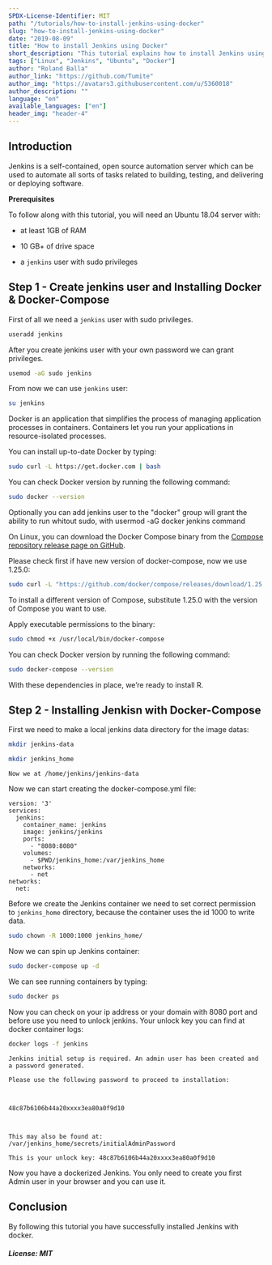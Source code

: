 ```yaml
---
SPDX-License-Identifier: MIT
path: "/tutorials/how-to-install-jenkins-using-docker"
slug: "how-to-install-jenkins-using-docker"
date: "2019-08-09"
title: "How to install Jenkins using Docker"
short_description: "This tutorial explains how to install Jenkins using Docker"
tags: ["Linux", "Jenkins", "Ubuntu", "Docker"]
author: "Roland Balla"
author_link: "https://github.com/Tumite"
author_img: "https://avatars3.githubusercontent.com/u/5360018"
author_description: ""
language: "en"
available_languages: ["en"]
header_img: "header-4"
---
```

## Introduction
Jenkins is a self-contained, open source automation server which can be used to automate all sorts of tasks related to building, testing, and delivering or deploying software.

**Prerequisites**  

To follow along with this tutorial, you will need an Ubuntu 18.04 server with:

* at least 1GB of RAM

* 10 GB+ of drive space

* a `jenkins` user with sudo privileges

## Step 1 - Create jenkins user and Installing Docker & Docker-Compose

First of all we need a `jenkins` user with sudo privileges.
```bash
useradd jenkins
```
After you create jenkins user with your own password we can grant privileges.
```bash
usemod -aG sudo jenkins
```
From now we can use `jenkins` user:
```bash
su jenkins
```
Docker is an application that simplifies the process of managing application processes in containers. Containers let you run your applications in resource-isolated processes.

You can install up-to-date Docker by typing:

```bash
sudo curl -L https://get.docker.com | bash
```

You can check Docker version by running the following command:

```bash
sudo docker --version
```

Optionally you can add jenkins user to the "docker" group will grant the ability to run whitout sudo, with usermod -aG docker jenkins command

On Linux, you can download the Docker Compose binary from the [Compose repository release page on GitHub](https://github.com/docker/compose/releases).

Please check first if have new version of docker-compose, now we use 1.25.0:

```bash
sudo curl -L "https://github.com/docker/compose/releases/download/1.25.0/docker-compose-$(uname -s)-$(uname -m)" -o /usr/local/bin/docker-compose
```

To install a different version of Compose, substitute 1.25.0 with the version of Compose you want to use.

Apply executable permissions to the binary:

```bash
sudo chmod +x /usr/local/bin/docker-compose
```

You can check Docker version by running the following command:

```bash
sudo docker-compose --version
```

With these dependencies in place, we’re ready to install R.

## Step 2 - Installing Jenkisn with Docker-Compose

First we need to make a local jenkins data directory for the image datas:

```bash
mkdir jenkins-data

mkdir jenkins_home
```
`Now we at /home/jenkins/jenkins-data`

Now we can start creating the docker-compose.yml file:

  

	version: '3'
	services:
	  jenkins:
	    container_name: jenkins
	    image: jenkins/jenkins
	    ports:
	      - "8080:8080"
	    volumes:
	      - $PWD/jenkins_home:/var/jenkins_home
	    networks:
	      - net
	networks:
	  net:

Before we create the Jenkins container we need to set correct permission to `jenkins_home` directory, because the container uses the id 1000 to write data.

```bash
sudo chown -R 1000:1000 jenkins_home/
```

Now we can spin up Jenkins container:

```bash
sudo docker-compose up -d
```

We can see running containers by typing:

```bash
sudo docker ps
```

Now you can check on your ip address or your domain with 8080 port and before use you need to unlock jenkins. Your unlock key you can find at docker container logs:

```bash
docker logs -f jenkins
```

  
	
	Jenkins initial setup is required. An admin user has been created and a password generated.

	Please use the following password to proceed to installation:

	  

	48c87b6106b44a20xxxx3ea80a0f9d10

	  

	This may also be found at: /var/jenkins_home/secrets/initialAdminPassword

  
`This is your unlock key: 48c87b6106b44a20xxxx3ea80a0f9d10`

Now you have a dockerized Jenkins. You only need to create you first Admin user in your browser and you can use it.
  
## Conclusion

By following this tutorial you have successfully installed Jenkins with docker.

##### License: MIT

<!--

Contributor's Certificate of Origin

By making a contribution to this project, I certify that:

(a) The contribution was created in whole or in part by me and I have
    the right to submit it under the license indicated in the file; or

(b) The contribution is based upon previous work that, to the best of my
    knowledge, is covered under an appropriate license and I have the
    right under that license to submit that work with modifications,
    whether created in whole or in part by me, under the same license
    (unless I am permitted to submit under a different license), as
    indicated in the file; or

(c) The contribution was provided directly to me by some other person
    who certified (a), (b) or (c) and I have not modified it.

(d) I understand and agree that this project and the contribution are
    public and that a record of the contribution (including all personal
    information I submit with it, including my sign-off) is maintained
    indefinitely and may be redistributed consistent with this project
    or the license(s) involved.

Signed-off-by: [submitter's name and email address here]

-->
